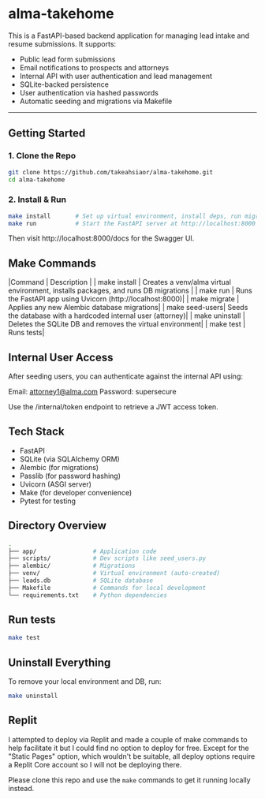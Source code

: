 # alma-takehome

This is a FastAPI-based backend application for managing lead intake and resume submissions. It supports:

- Public lead form submissions
- Email notifications to prospects and attorneys
- Internal API with user authentication and lead management
- SQLite-backed persistence
- User authentication via hashed passwords
- Automatic seeding and migrations via Makefile

---

## Getting Started

### 1. Clone the Repo

```bash
git clone https://github.com/takeahsiaor/alma-takehome.git
cd alma-takehome
```

### 2. Install & Run
```bash
make install       # Set up virtual environment, install deps, run migrations, seeds the DB with a default internal user
make run           # Start the FastAPI server at http://localhost:8000
```
Then visit http://localhost:8000/docs for the Swagger UI.

## Make Commands

|Command       | Description |
| make install | Creates a venv/alma virtual environment, installs packages, and runs DB migrations |
| make run     | Runs the FastAPI app using Uvicorn (http://localhost:8000)|
| make migrate |    Applies any new Alembic database migrations|
| make seed-users|  Seeds the database with a hardcoded internal user (attorney)|
| make uninstall |  Deletes the SQLite DB and removes the virtual environment|
| make test | Runs tests|


## Internal User Access
After seeding users, you can authenticate against the internal API using:

Email: attorney1@alma.com
Password: supersecure

Use the /internal/token endpoint to retrieve a JWT access token.

## Tech Stack
- FastAPI
- SQLite (via SQLAlchemy ORM)
- Alembic (for migrations)
- Passlib (for password hashing)
- Uvicorn (ASGI server)
- Make (for developer convenience)
- Pytest for testing

## Directory Overview
```bash
.
├── app/                # Application code
├── scripts/            # Dev scripts like seed_users.py
├── alembic/            # Migrations
├── venv/               # Virtual environment (auto-created)
├── leads.db            # SQLite database
├── Makefile            # Commands for local development
└── requirements.txt    # Python dependencies
```

## Run tests
```bash
make test
```

## Uninstall Everything
To remove your local environment and DB, run:

```bash
make uninstall
```

## Replit
I attempted to deploy via Replit and made a couple of make commands to help facilitate it but I could find no option to deploy for free. Except for the "Static Pages" option, which wouldn't be suitable, all deploy options require a Replit Core account so I will not be deploying there.

Please clone this repo and use the `make` commands to get it running locally instead.
